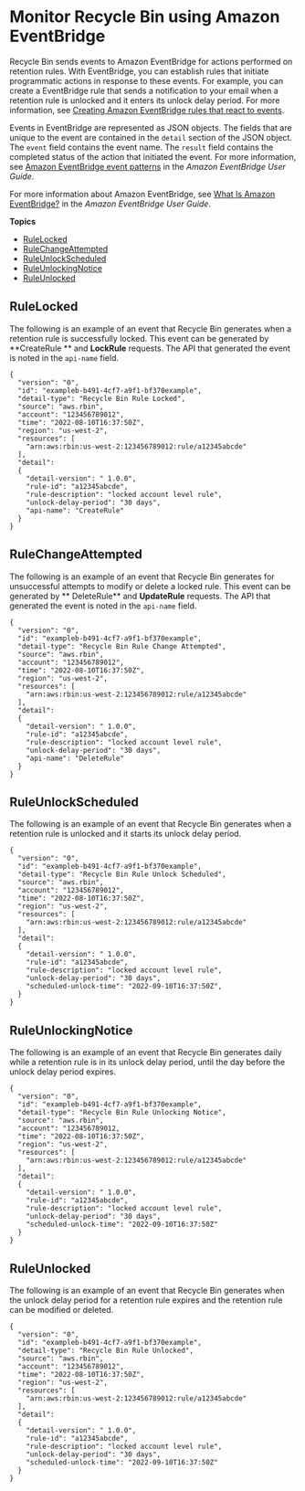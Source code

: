 # Monitor Recycle Bin using Amazon EventBridge<a name="rbin-eventbridge"></a>

Recycle Bin sends events to Amazon EventBridge for actions performed on retention rules\. With EventBridge, you can establish rules that initiate programmatic actions in response to these events\. For example, you can create a EventBridge rule that sends a notification to your email when a retention rule is unlocked and it enters its unlock delay period\. For more information, see [ Creating Amazon EventBridge rules that react to events](https://docs.aws.amazon.com/eventbridge/latest/userguide/eb-create-rule.html)\.

Events in EventBridge are represented as JSON objects\. The fields that are unique to the event are contained in the `detail` section of the JSON object\. The `event` field contains the event name\. The `result` field contains the completed status of the action that initiated the event\. For more information, see [Amazon EventBridge event patterns](https://docs.aws.amazon.com/eventbridge/latest/userguide/eb-event-patterns.html) in the *Amazon EventBridge User Guide*\.

For more information about Amazon EventBridge, see [What Is Amazon EventBridge?](https://docs.aws.amazon.com/eventbridge/latest/userguide/eb-what-is.html) in the *Amazon EventBridge User Guide*\.

**Topics**
+ [RuleLocked](#RuleLocked)
+ [RuleChangeAttempted](#RuleChangeAttempted)
+ [RuleUnlockScheduled](#RuleUnlockScheduled)
+ [RuleUnlockingNotice](#RuleUnlockingNotice)
+ [RuleUnlocked](#RuleUnlocked)

## RuleLocked<a name="RuleLocked"></a>

The following is an example of an event that Recycle Bin generates when a retention rule is successfully locked\. This event can be generated by **CreateRule ** and **LockRule** requests\. The API that generated the event is noted in the `api-name` field\.

```
{
  "version": "0", 
  "id": "exampleb-b491-4cf7-a9f1-bf370example", 
  "detail-type": "Recycle Bin Rule Locked", 
  "source": "aws.rbin", 
  "account": "123456789012", 
  "time": "2022-08-10T16:37:50Z", 
  "region": "us-west-2", 
  "resources": [ 
    "arn:aws:rbin:us-west-2:123456789012:rule/a12345abcde" 
  ], 
  "detail": 
  {
    "detail-version": " 1.0.0",
    "rule-id": "a12345abcde", 
    "rule-description": "locked account level rule", 
    "unlock-delay-period": "30 days",
    "api-name": "CreateRule"
  }
}
```

## RuleChangeAttempted<a name="RuleChangeAttempted"></a>

The following is an example of an event that Recycle Bin generates for unsuccessful attempts to modify or delete a locked rule\. This event can be generated by ** DeleteRule** and **UpdateRule** requests\. The API that generated the event is noted in the `api-name` field\.

```
{
  "version": "0", 
  "id": "exampleb-b491-4cf7-a9f1-bf370example", 
  "detail-type": "Recycle Bin Rule Change Attempted", 
  "source": "aws.rbin", 
  "account": "123456789012", 
  "time": "2022-08-10T16:37:50Z", 
  "region": "us-west-2", 
  "resources": [ 
    "arn:aws:rbin:us-west-2:123456789012:rule/a12345abcde" 
  ], 
  "detail": 
  {
    "detail-version": " 1.0.0",
    "rule-id": "a12345abcde", 
    "rule-description": "locked account level rule", 
    "unlock-delay-period": "30 days",
    "api-name": "DeleteRule"
  } 
}
```

## RuleUnlockScheduled<a name="RuleUnlockScheduled"></a>

The following is an example of an event that Recycle Bin generates when a retention rule is unlocked and it starts its unlock delay period\.

```
{
  "version": "0", 
  "id": "exampleb-b491-4cf7-a9f1-bf370example", 
  "detail-type": "Recycle Bin Rule Unlock Scheduled", 
  "source": "aws.rbin", 
  "account": "123456789012", 
  "time": "2022-08-10T16:37:50Z", 
  "region": "us-west-2", 
  "resources": [ 
    "arn:aws:rbin:us-west-2:123456789012:rule/a12345abcde" 
  ], 
  "detail": 
  {
    "detail-version": " 1.0.0",
    "rule-id": "a12345abcde", 
    "rule-description": "locked account level rule", 
    "unlock-delay-period": "30 days",
    "scheduled-unlock-time": "2022-09-10T16:37:50Z",
  } 
}
```

## RuleUnlockingNotice<a name="RuleUnlockingNotice"></a>

The following is an example of an event that Recycle Bin generates daily while a retention rule is in its unlock delay period, until the day before the unlock delay period expires\.

```
{
  "version": "0", 
  "id": "exampleb-b491-4cf7-a9f1-bf370example", 
  "detail-type": "Recycle Bin Rule Unlocking Notice", 
  "source": "aws.rbin", 
  "account": "123456789012, 
  "time": "2022-08-10T16:37:50Z", 
  "region": "us-west-2", 
  "resources": [ 
    "arn:aws:rbin:us-west-2:123456789012:rule/a12345abcde" 
  ], 
  "detail": 
  {
    "detail-version": " 1.0.0",
    "rule-id": "a12345abcde", 
    "rule-description": "locked account level rule", 
    "unlock-delay-period": "30 days",
    "scheduled-unlock-time": "2022-09-10T16:37:50Z"
  } 
}
```

## RuleUnlocked<a name="RuleUnlocked"></a>

The following is an example of an event that Recycle Bin generates when the unlock delay period for a retention rule expires and the retention rule can be modified or deleted\.

```
{
  "version": "0", 
  "id": "exampleb-b491-4cf7-a9f1-bf370example", 
  "detail-type": "Recycle Bin Rule Unlocked", 
  "source": "aws.rbin", 
  "account": "123456789012", 
  "time": "2022-08-10T16:37:50Z", 
  "region": "us-west-2", 
  "resources": [ 
    "arn:aws:rbin:us-west-2:123456789012:rule/a12345abcde" 
  ], 
  "detail": 
  {
    "detail-version": " 1.0.0",
    "rule-id": "a12345abcde", 
    "rule-description": "locked account level rule", 
    "unlock-delay-period": "30 days",
    "scheduled-unlock-time": "2022-09-10T16:37:50Z"
  } 
}
```